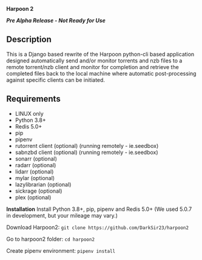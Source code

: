 **Harpoon 2**

***Pre Alpha Release - Not Ready for Use***

**Description**
---------
This is a Django based rewrite of the Harpoon python-cli based application designed automatically send and/or monitor torrents and nzb files to a remote torrent/nzb client and monitor for completion and retrieve the completed files back to the local machine where automatic post-processing against specific clients can be initiated.

**Requirements**
----------
- LINUX only
- Python 3.8+
- Redis 5.0+
- pip
- pipenv
- rutorrent client (optional) (running remotely - ie.seedbox)
- sabnzbd client (optional) (running remotely - ie.seedbox)
- sonarr        (optional)
- radarr        (optional)
- lidarr        (optional)
- mylar         (optional)
- lazylibrarian (optional)
- sickrage      (optional)
- plex          (optional)

**Installation**
Install Python 3.8+, pip, pipenv and Redis 5.0+ (We used 5.0.7 in development, but your mileage may vary.)

Download Harpoon2:
`git clone https://github.com/DarkSir23/harpoon2`

Go to harpoon2 folder: `cd harpoon2`

Create pipenv environment:
`pipenv install`



